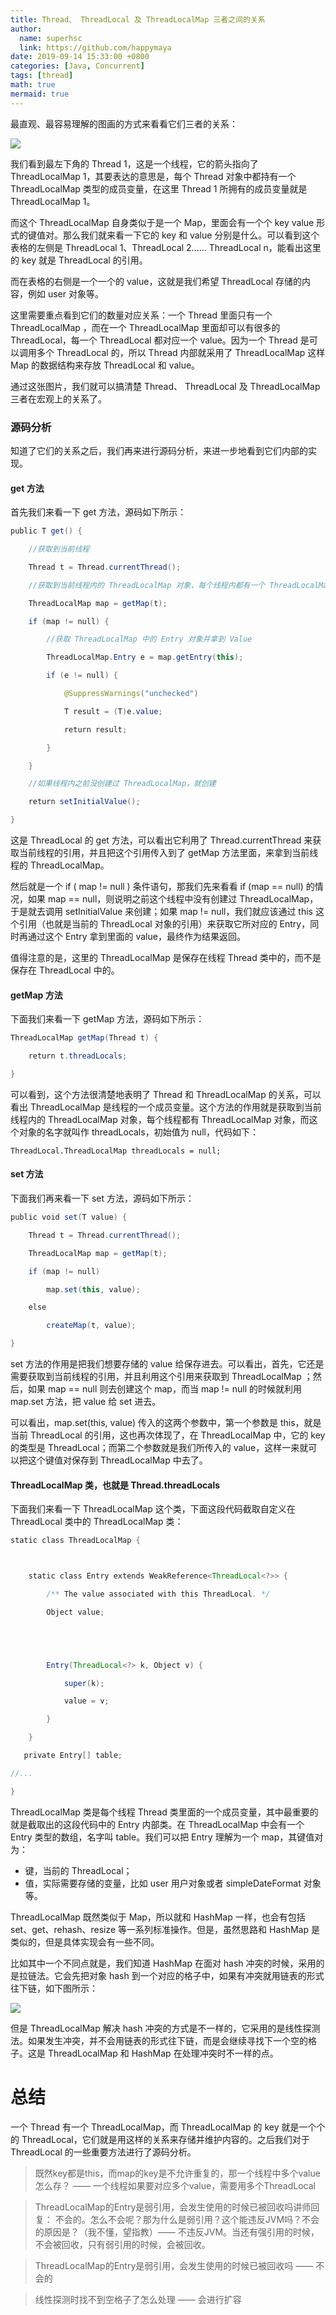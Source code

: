 ```yaml
---
title: Thread、 ThreadLocal 及 ThreadLocalMap 三者之间的关系
author:
  name: superhsc
  link: https://github.com/happymaya
date: 2019-09-14 15:33:00 +0800
categories: [Java, Concurrent]
tags: [thread]
math: true
mermaid: true
---
```

最直观、最容易理解的图画的方式来看看它们三者的关系：

![](https://images.happymaya.cn/assert/java/thread/java-thread-threadlocal-thread_threadLocal_threadLocalMap.png)

我们看到最左下角的 Thread 1，这是一个线程，它的箭头指向了  ThreadLocalMap 1，其要表达的意思是，每个 Thread 对象中都持有一个 ThreadLocalMap 类型的成员变量，在这里 Thread 1 所拥有的成员变量就是 ThreadLocalMap 1。

而这个 ThreadLocalMap 自身类似于是一个 Map，里面会有一个个 key value 形式的键值对。那么我们就来看一下它的 key 和 value 分别是什么。可以看到这个表格的左侧是 ThreadLocal 1、ThreadLocal 2…… ThreadLocal n，能看出这里的 key 就是 ThreadLocal 的引用。

而在表格的右侧是一个一个的 value，这就是我们希望 ThreadLocal 存储的内容，例如 user 对象等。

这里需要重点看到它们的数量对应关系：一个 Thread 里面只有一个ThreadLocalMap ，而在一个 ThreadLocalMap 里面却可以有很多的 ThreadLocal，每一个 ThreadLocal 都对应一个 value。因为一个 Thread 是可以调用多个 ThreadLocal 的，所以 Thread 内部就采用了 ThreadLocalMap 这样 Map 的数据结构来存放 ThreadLocal 和 value。

通过这张图片，我们就可以搞清楚 Thread、 ThreadLocal 及 ThreadLocalMap 三者在宏观上的关系了。

### 源码分析

知道了它们的关系之后，我们再来进行源码分析，来进一步地看到它们内部的实现。

#### get 方法

首先我们来看一下 get 方法，源码如下所示：

```java
public T get() {

    //获取到当前线程

    Thread t = Thread.currentThread();

    //获取到当前线程内的 ThreadLocalMap 对象，每个线程内都有一个 ThreadLocalMap 对象

    ThreadLocalMap map = getMap(t);

    if (map != null) {

        //获取 ThreadLocalMap 中的 Entry 对象并拿到 Value

        ThreadLocalMap.Entry e = map.getEntry(this);

        if (e != null) {

            @SuppressWarnings("unchecked")

            T result = (T)e.value;

            return result;

        }

    }

    //如果线程内之前没创建过 ThreadLocalMap，就创建

    return setInitialValue();

}

```

这是 ThreadLocal 的 get 方法，可以看出它利用了 Thread.currentThread 来获取当前线程的引用，并且把这个引用传入到了 getMap 方法里面，来拿到当前线程的 ThreadLocalMap。

然后就是一个 if ( map != null ) 条件语句，那我们先来看看 if (map == null) 的情况，如果 map == null，则说明之前这个线程中没有创建过 ThreadLocalMap，于是就去调用 setInitialValue 来创建；如果 map != null，我们就应该通过 this 这个引用（也就是当前的 ThreadLocal 对象的引用）来获取它所对应的 Entry，同时再通过这个 Entry 拿到里面的 value，最终作为结果返回。

值得注意的是，这里的 ThreadLocalMap 是保存在线程 Thread 类中的，而不是保存在 ThreadLocal 中的。

#### getMap 方法

下面我们来看一下 getMap 方法，源码如下所示：

```java
ThreadLocalMap getMap(Thread t) {

    return t.threadLocals;

}

```

可以看到，这个方法很清楚地表明了 Thread 和 ThreadLocalMap 的关系，可以看出 ThreadLocalMap 是线程的一个成员变量。这个方法的作用就是获取到当前线程内的 ThreadLocalMap 对象，每个线程都有 ThreadLocalMap 对象，而这个对象的名字就叫作 threadLocals，初始值为 null，代码如下：

```
ThreadLocal.ThreadLocalMap threadLocals = null;
```



#### set 方法

下面我们再来看一下 set 方法，源码如下所示：

```java
public void set(T value) {

    Thread t = Thread.currentThread();

    ThreadLocalMap map = getMap(t);

    if (map != null)

        map.set(this, value);

    else

        createMap(t, value);

}

```

set 方法的作用是把我们想要存储的 value 给保存进去。可以看出，首先，它还是需要获取到当前线程的引用，并且利用这个引用来获取到 ThreadLocalMap ；然后，如果 map == null 则去创建这个 map，而当 map != null 的时候就利用 map.set 方法，把 value 给 set 进去。

可以看出，map.set(this, value)  传入的这两个参数中，第一个参数是 this，就是当前 ThreadLocal 的引用，这也再次体现了，在 ThreadLocalMap 中，它的 key 的类型是 ThreadLocal；而第二个参数就是我们所传入的 value，这样一来就可以把这个键值对保存到 ThreadLocalMap 中去了。

#### ThreadLocalMap 类，也就是 Thread.threadLocals

下面我们来看一下 ThreadLocalMap 这个类，下面这段代码截取自定义在 ThreadLocal 类中的 ThreadLocalMap 类：

```java
static class ThreadLocalMap {



    static class Entry extends WeakReference<ThreadLocal<?>> {

        /** The value associated with this ThreadLocal. */

        Object value;





        Entry(ThreadLocal<?> k, Object v) {

            super(k);

            value = v;

        }

    }

   private Entry[] table;

//...

}

```

ThreadLocalMap 类是每个线程 Thread 类里面的一个成员变量，其中最重要的就是截取出的这段代码中的 Entry 内部类。在 ThreadLocalMap 中会有一个 Entry 类型的数组，名字叫 table。我们可以把 Entry 理解为一个 map，其键值对为：

- 键，当前的 ThreadLocal；
- 值，实际需要存储的变量，比如 user 用户对象或者 simpleDateFormat 对象等。

ThreadLocalMap 既然类似于 Map，所以就和 HashMap 一样，也会有包括 set、get、rehash、resize 等一系列标准操作。但是，虽然思路和 HashMap 是类似的，但是具体实现会有一些不同。

比如其中一个不同点就是，我们知道 HashMap 在面对 hash 冲突的时候，采用的是拉链法。它会先把对象 hash 到一个对应的格子中，如果有冲突就用链表的形式往下链，如下图所示：

![](https://images.happymaya.cn/assert/java/thread/java-thread-threadlocal-thread_threadLocal_threadLocalMap_1.png)

但是 ThreadLocalMap 解决 hash 冲突的方式是不一样的，它采用的是线性探测法。如果发生冲突，并不会用链表的形式往下链，而是会继续寻找下一个空的格子。这是 ThreadLocalMap 和 HashMap 在处理冲突时不一样的点。
# 总结

一个 Thread 有一个 ThreadLocalMap，而 ThreadLocalMap 的 key 就是一个个的 ThreadLocal，它们就是用这样的关系来存储并维护内容的。之后我们对于 ThreadLocal 的一些重要方法进行了源码分析。



> 既然key都是this，而map的key是不允许重复的，那一个线程中多个value怎么存？ ——  一个线程如果要对应多个value，需要用多个ThreadLocal



> ThreadLocalMap的Entry是弱引用，会发生使用的时候已被回收吗讲师回复： 不会的。怎么不会呢？那为什么是弱引用？这个能违反JVM吗？不会的原因是？（我不懂，望指教）—— 不违反JVM。当还有强引用的时候，不会被回收，只有弱引用的时候，会被回收。



> ThreadLocalMap的Entry是弱引用，会发生使用的时候已被回收吗 —— 不会的



> 线性探测时找不到空格子了怎么处理 —— 会进行扩容